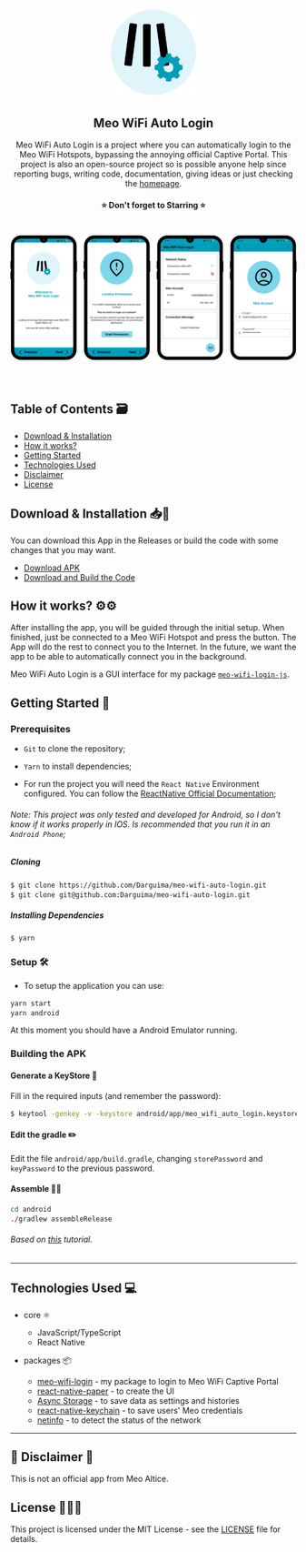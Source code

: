 <h1 align="center">
	<a href="https://github.com/Darguima/meo-wifi-auto-login">
		<img alt="Meo WiFi Auto Login" src="./assets/logo_rounded.svg" width="150px"/>
	</a>
</h1>

<h2 align="center">
	Meo WiFi Auto Login
</h2>

<p align="center">
Meo WiFi Auto Login is a project where you can automatically login to the Meo WiFi Hotspots, bypassing the annoying official Captive Portal. This project is also an open-source project so is possible anyone help since reporting bugs, writing code, documentation, giving ideas or just checking the <a href="https://www.github.com/Darguima/meo-wifi-auto-login">homepage</a>.
</p>

<h4 align="center">
⭐ Don't forget to Starring ⭐
</h4>

<h1 align="center">
		<img alt="SpotHack" src="./assets/mockup.png" max-height=5000px"/>
</h1>

<br/>

## Table of Contents 🗃️

- [Download & Installation](#download--installation-)
- [How it works?](#how-it-works-)
- [Getting Started](#getting-started-)
- [Technologies Used](#technologies-used-)
- [Disclaimer](#-disclaimer-)
- [License](#license-%EF%B8%8F)

## Download & Installation 📥📲

You can download this App in the Releases or build the code with some changes that you may want.

* [Download APK](https://github.com/Darguima/meo-wifi-auto-login/releases)
* [Download and Build the Code](#getting-started-)

## How it works? ⚙⚙

After installing the app, you will be guided through the initial setup. When finished, just be connected to a Meo WiFi Hotspot and press the button. The App will do the rest to connect you to the Internet.
In the future, we want the app to be able to automatically connect you in the background.

Meo WiFi Auto Login is a GUI interface for my package [`meo-wifi-login-js`](https://github.com/Darguima/meo-wifi-login-js).

## Getting Started 🚀

### Prerequisites

- `Git` to clone the repository;

- `Yarn` to install dependencies;

- For run the project you will need the `React Native` Environment configured. You can follow the [ReactNative Official Documentation](https://reactnative.dev/docs/environment-setup#development-os);

###### Note: This project was only tested and developed for Android, so I don't know if it works properly in IOS. Is recommended that you run it in an `Android Phone`;

##### Cloning

```bash
$ git clone https://github.com/Darguima/meo-wifi-auto-login.git
$ git clone git@github.com:Darguima/meo-wifi-auto-login.git
```

##### Installing Dependencies

```bash
$ yarn
```

### Setup 🛠️

- To setup the application you can use:

```bash
yarn start
yarn android
```

At this moment you should have a Android Emulator running.

### Building the APK

#### Generate a KeyStore 🔑

Fill in the required inputs (and remember the password):

```bash
$ keytool -genkey -v -keystore android/app/meo_wifi_auto_login.keystore -alias meo_wifi_auto_login -keyalg RSA -keysize 2048 -validity 10000
```

#### Edit the gradle ✏️

Edit the file `android/app/build.gradle`, changing `storePassword` and `keyPassword` to the previous password.

#### Assemble 🧑‍🏭

```bash
cd android
./gradlew assembleRelease
```

###### Based on [this](https://instamobile.io/android-development/generate-react-native-release-build-android/) tutorial.

___

## Technologies Used 💻

- core ⚛
	- JavaScript/TypeScript
	- React Native

- packages 📦
	- [meo-wifi-login](https://github.com/Darguima/meo-wifi-login-js) - my package to login to Meo WiFi Captive Portal
	- [react-native-paper](https://reactnativepaper.com/) - to create the UI
	- [Async Storage](https://github.com/react-native-async-storage/async-storage) - to save data as settings and histories
	- [react-native-keychain](https://github.com/oblador/react-native-keychain) - to save users' Meo credentials
	- [netinfo](https://github.com/react-native-netinfo/react-native-netinfo) - to detect the status of the network

---

## 🚨 Disclaimer 🚨

This is not an official app from Meo Altice.

## License 👨🏾‍⚖️
This project is licensed under the MIT License - see the [LICENSE](../LICENSE) file for details.
